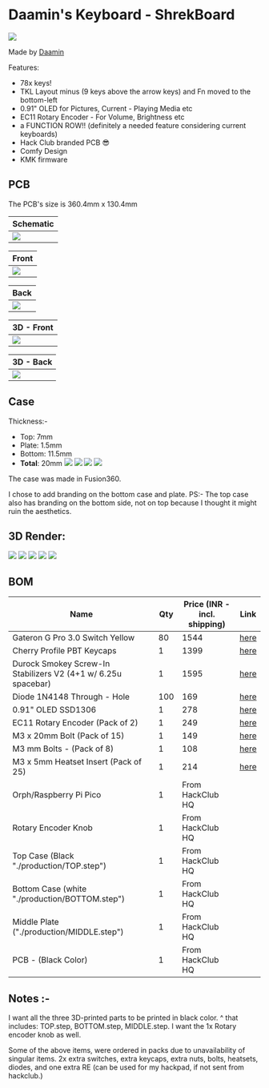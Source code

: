 # Daamin's Keyboard - ShrekBoard

![](assets/Hero/5.png)

Made by [Daamin](https://daamin.tech)

Features:

- 78x keys!
- TKL Layout minus (9 keys above the arrow keys) and Fn moved to the bottom-left
- 0.91" OLED for Pictures, Current - Playing Media etc
- EC11 Rotary Encoder - For Volume, Brightness etc
- a FUNCTION ROW!! (definitely a needed feature considering current keyboards)
- Hack Club branded PCB 😎
- Comfy Design
- KMK firmware

## PCB

The PCB's size is 360.4mm x 130.4mm

| Schematic                     |
| ----------------------------- |
| ![](assets/PCB/schematic.png) |

| Front                     |
| ------------------------- |
| ![](assets/PCB/front.png) |

| Back                     |
| ------------------------ |
| ![](assets/PCB/back.png) |

| 3D - Front                   |
| ---------------------------- |
| ![](assets/PCB/front_3d.png) |

| 3D - Back                   |
| --------------------------- |
| ![](assets/PCB/back_3d.png) |

## Case

Thickness:-

- Top: 7mm
- Plate: 1.5mm
- Bottom: 11.5mm
- **Total**: 20mm
  ![](assets/Case/top.png)
  ![](assets/Case/middle_plate.png)
  ![](assets/Case/bottom.png)
  ![](assets/Case/assembled.png)

The case was made in Fusion360.

I chose to add branding on the bottom case and plate.
PS:- The top case also has branding on the bottom side, not on top because I thought it might ruin the aesthetics.

## 3D Render:

![](assets/Hero/1.png)
![](assets/Hero/2.png)
![](assets/Hero/3.png)
![](assets/Hero/4.png)
![](assets/Hero/5.png)

## BOM

| Name                                                          | Qty | Price (INR - incl. shipping) | Link                                                                                                     |
| ------------------------------------------------------------- | --- | ---------------------------- | -------------------------------------------------------------------------------------------------------- |
| Gateron G Pro 3.0 Switch Yellow                               | 80  | 1544                         | [here](https://meckeys.com/shop/accessories/keyboard-accessories/key-switches/gateron-g-pro-3-0-switch/) |
| Cherry Profile PBT Keycaps                                    | 1   | 1399                         | [here](https://curiositycaps.in/products/blue-rose-mechainner-blue-cherry-pbt-keycaps)                   |
| Durock Smokey Screw-In Stabilizers V2 (4+1 w/ 6.25u spacebar) | 1   | 1595                         | [here](https://stackskb.com/store/durock-smokey-screw-in-stabilizers-v2/)                                |
| Diode 1N4148 Through - Hole                                   | 100 | 169                          | [here](https://amzn.in/d/j3eLvoh)                                                                        |
| 0.91" OLED SSD1306                                            | 1   | 278                          | [here](https://amzn.in/d/3cISYEV)                                                                        |
| EC11 Rotary Encoder (Pack of 2)                               | 1   | 249                          | [here](https://amzn.in/d/hVRxzij)                                                                        |
| M3 x 20mm Bolt (Pack of 15)                                   | 1   | 149                          | [here](https://amzn.in/d/8GRQWAB)                                                                        |
| M3 mm Bolts - (Pack of 8)                                     | 1   | 108                          | [here](https://amzn.in/d/7UQtsm8)                                                                        |
| M3 x 5mm Heatset Insert (Pack of 25)                          | 1   | 214                          | [here](https://amzn.in/d/ixybuAc)                                                                        |
| Orph/Raspberry Pi Pico                                        | 1   | From HackClub HQ             |
| Rotary Encoder Knob                                           | 1   | From HackClub HQ             |
| Top Case (Black "./production/TOP.step")                      | 1   | From HackClub HQ             |
| Bottom Case (white "./production/BOTTOM.step")                | 1   | From HackClub HQ             |
| Middle Plate ("./production/MIDDLE.step")                     | 1   | From HackClub HQ             |
| PCB - (Black Color)                                           | 1   | From HackClub HQ             |

## Notes :-

I want all the three 3D-printed parts to be printed in black color.
^ that includes: TOP.step, BOTTOM.step, MIDDLE.step.
I want the 1x Rotary encoder knob as well.

Some of the above items, were ordered in packs due to unavailability of singular items.
2x extra switches, extra keycaps, extra nuts, bolts, heatsets, diodes, and one extra RE (can be used for my hackpad, if not sent from hackclub.)
